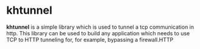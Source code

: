 # khtunnel
**khtunnel** is a simple library which is used to tunnel a tcp communication in http.
This library can be used to build any application which needs to use TCP to HTTP tunneling for, for example, bypassing a firewall.HTTP
